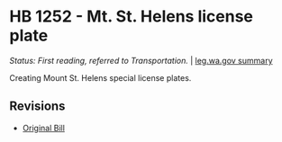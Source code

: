 # HB 1252 - Mt. St. Helens license plate
*Status: First reading, referred to Transportation.* | [leg.wa.gov summary](https://app.leg.wa.gov/billsummary?BillNumber=1252&Year=2021)

Creating Mount St. Helens special license plates.

## Revisions
* [Original Bill](1/)